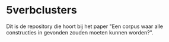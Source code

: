 # 5verbclusters
Dit is de repository die hoort bij het paper "Een corpus waar alle constructies in gevonden zouden moeten kunnen worden?".

